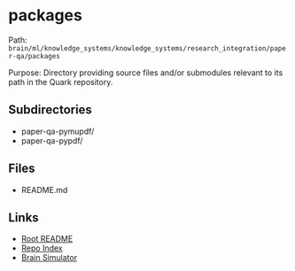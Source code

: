 # packages

Path: `brain/ml/knowledge_systems/knowledge_systems/research_integration/paper-qa/packages`

Purpose: Directory providing source files and/or submodules relevant to its path in the Quark repository.

## Subdirectories
- paper-qa-pymupdf/
- paper-qa-pypdf/

## Files
- README.md

## Links
- [Root README](../../../../../../README.md)
- [Repo Index](../../../../../../repo_index.json)
- [Brain Simulator](../../../../../../brain/architecture/brain_simulator.py)
